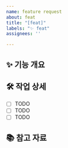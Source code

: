 ```yaml
---
name: feature request
about: feat
title: "[feat]"
labels: "✨ feat"
assignees: ''

---
```


## ✨ 기능 개요 

## 🛠️ 작업 상세 
- [ ] TODO
- [ ] TODO
- [ ] TODO

## 📚 참고 자료
